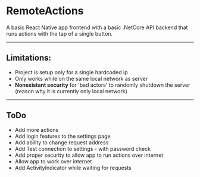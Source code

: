 # RemoteActions

A basic React Native app frontend with a basic .NetCore API backend that runs actions with the tap of a single button.

---
## Limitations:
- Project is setup only for a single hardcoded ip
- Only works while on the same local network as server
- **Nonexistant security** for 'bad actors' to randomly shutdown the server (reason why it is currently only local network)

---
## ToDo
- Add more actions
- Add login features to the settings page
- Add ability to change request address
- Add Test connection to settings - with password check
- Add proper security to allow app to run actions over internet
- Allow app to work over internet
- Add ActivityIndicator while waiting for requests 

